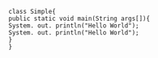     class Simple{
    public static void main(String args[]){
    System. out. println("Hello World");
    System. out. println("Hello World");
    }
    }
